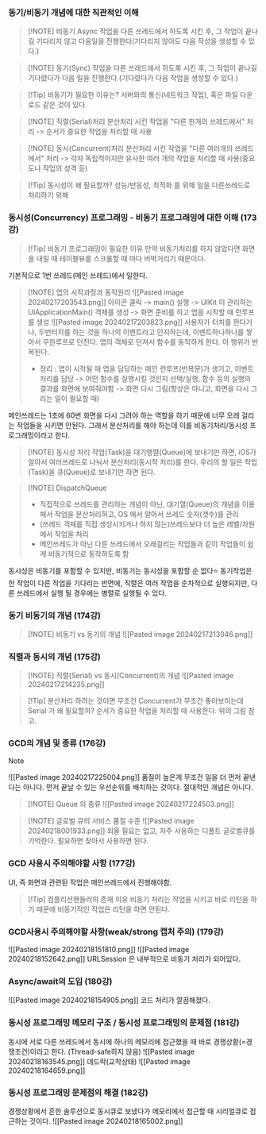 ### 동기/비동기 개념에 대한 직관적인 이해
> [!NOTE] 비동기 Async
> 작업을 다른 쓰레드에서 하도록 시킨 후, 그 작업이 끝나길 기다리지 않고 다음일을 진행한다(기다리지 않아도 다음 작성을 생성할 수 있다.)

> [!NOTE] 동기(Sync)
> 작업을 다른 쓰레드에서 하도록 시킨 후, 그 작업이 끝나길 기다렸다가 다음 일을 진행한다.(기다렸다가 다음 작업을 생성할 수 있다.)

> [!Tip] 비동기가 필요한 이유는?
> 서버와의 통신(네트워크 작업), 혹은 파일 다운로드 같은 것이 있다.

> [!NOTE] 직렬(Serial)처리
> 분산처리 시킨 작업을 "다른 한개의 쓰레드에서" 처리 -> 순서가 중요한 작업을 처리할 때 사용

> [!NOTE] 동시(Concurrent)처리
> 분산처리 시킨 작업을 "다른 여러개의 쓰레드에서" 처리 -> 각자 독립적이지만 유사한 여러 개의 작업을 처리할 때 사용(중요도나 작업의 성격 등)

> [!Tip] 동시성이 왜 필요할까?
> 성능/반응성, 최적화 를 위해 일을 다른쓰레드로 처리하기 위해
### 동시성(Concurrency) 프로그래밍 - 비동기 프로그래밍에 대한 이해 (173강)
> [!Tip] 비동기 프로그래밍이 필요한 이유
> 만약 비동기처리를 하지 않았다면 화면을 내릴 때 테이블뷰를 스크롤할 때 마다 버벅거리기 때문이다.

기본적으로 1번 쓰레드(메인 쓰레드)에서 일한다. 
> [!NOTE] 앱의 시작과정과 동작원리
> ![[Pasted image 20240217203543.png]]
> 아이콘 클릭 -> main() 실행 -> UIKit 이 관리하는 UIApplicationMain() 객체를 생성 -> 화면 준비를 하고 앱을 시작할 때 런루프를 생성
> ![[Pasted image 20240217203823.png]]
> 사용자가 터치를 한다거나, 두번터치를 하는 것을 하나의 이벤트라고 인지하는데, 이벤트하나하나를 쌓아서 무한루프로 던진다. 앱의 객체로 던져서 함수를 동작하게 한다. 이 행위가 반복된다.
> - 정리 : 앱이 시작될 때 앱을 담당하는 메인 런루프(반복문)가 생기고, 이벤트 처리를 담당 -> 어떤 함수를 실행시킬 것인지 선택/실행, 함수 등의 실행의 결과를 화면에 보여줘야함 -> 화면 다시 그림(항상은 아니고, 화면을 다시 그리는 일이 필요할 때) 

메인쓰레드는 1초에 60번 화면을 다시 그려야 하는 역할을 하기 때문에 너무 오래 걸리는 작업들을 시키면 안된다. 그래서 분산처리를 해야 하는데 이를 비동기처리/동시성 프로그래밍이라고 한다.
> [!NOTE] 동시성 처리
> 작업(Task)을 대기행렬(Queue)에 보내기만 하면, iOS가 알아서 여러쓰레드로 나눠서 분산처리(동시적 처리)를 한다. 우리의 할 일은 작업(Task)을 큐(Queue)로 보내기만 하면 된다.

> [!NOTE] DispatchQueue
> - 직접적으로 쓰레드를 관리하는 개념이 아닌, 대기열(Queue)의 개념을 이용해서 작업을 분산처리하고, OS 에서 알아서 쓰레드 숫자(갯수)를 관리
> - (쓰레드 객체를 직접 생성시키거나 하지 않는)쓰레드보다 더 높은 레벨/차원에서 작업을 처리
> - 메인쓰레드가 아닌 다른 쓰레드에서 오래걸리는 작업들과 같이 작업들이 쉽게 비동기적으로 동작하도록 함

동시성은 비동기를 포함할 수 있지만, 비동기는 동시성을 포함할 순 없다⭐️
동기작업은 한 작업이 다른 작업을 기다리는 반면에, 직렬은 여러 작업을 순차적으로 실행되지만, 다른 쓰레드에서 실행 될 경우에는 병렬로 실행될 수 있다.
### 동기 비동기의 개념 (174강)
> [!NOTE] 비동기 vs 동기의 개념
> ![[Pasted image 20240217213046.png]]
### 직렬과 동시의 개념 (175강)
> [!NOTE] 직렬(Serial) vs 동시(Concurrent)의 개념
> ![[Pasted image 20240217214235.png]]

> [!Tip] 분산처리 하려는 것이면 무조건 Concurrent가 무조건 좋아보이는데 Serial 가 왜 필요할까?
> 순서가 중요한 작업을 처리할 때 사용한다. 위의 그림 참고.
### GCD의 개념 및 종류 (176강)
> [!NOTE]
> ![[Pasted image 20240217225004.png]]
품질이 높은게 무조건 일을 더 먼저 끝낸다는 아니다. 먼저 끝날 수 있는 우선순위를 배치하는 것이다. 절대적인 개념은 아니다.

> [!NOTE] Queue 의 종류
> ![[Pasted image 20240217224503.png]]

> [!NOTE] 글로벌 큐의 서비스 품질 수준
> ![[Pasted image 20240218001933.png]]
> 외울 필요는 없고, 자주 사용하는 디폴트 글로벌큐를 기억한다. 필요하면 찾아서 사용하면 된다.
### GCD 사용시 주의해야할 사항 (177강)
UI, 즉 화면과 관련된 작업은 메인쓰레드에서 진행해야함.
> [!Tip] 컴플리션핸들러의 존재 이유 
> 비동기 처리는 작업을 시키고 바로 리턴을 하기 때문에 비동기적인 작업은 리턴을 하면 안된다.
### GCD사용시 주의해야할 사항(weak/strong 캡처 주의) (179강)
![[Pasted image 20240218151810.png]]
![[Pasted image 20240218152642.png]]
URLSession 은 내부적으로 비동기 처리가 되어있다.
### Async/await의 도입 (180강)
![[Pasted image 20240218154905.png]]
코드 처리가 깔끔해졌다.
### 동시성 프로그래밍 메모리 구조 / 동시성 프로그래밍의 문제점 (181강)
동시에 서로 다른 쓰레드에서 동시에 하나의 메모리에 접근했을 때 바로 경쟁상황(=경쟁조건)이라고 한다. (Thread-safe하지 않음)
![[Pasted image 20240218163545.png]]
데드락(교착상태)
![[Pasted image 20240218164659.png]]
### 동시성 프로그래밍 문제점의 해결 (182강)
경쟁상황에서 흔한 솔루션으로 동시큐로 보냈다가 메모리에서 접근할 때 시리얼큐로 접근하는 것이다.
![[Pasted image 20240218165002.png]]

